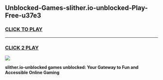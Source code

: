
## Unblocked-Games-slither.io-unblocked-Play-Free-u37e3
<h3>
<a href="https://premium76.site?title=slither.io-unblocked&ref=18A1">CLICK TO PLAY</a></h3>
<hr>

<h3>
<a href="https://premium76.site?title=slither.io-unblocked&ref=18A1">CLICK 2 PLAY</a>
  
</h3>

<a href="https://premium76.site?title=slither.io-unblocked&ref=18A1"><img src="https://clearcache.store/games.png"></a>


**slither.io-unblocked games unblocked: Your Gateway to Fun and Accessible Online Gaming**
